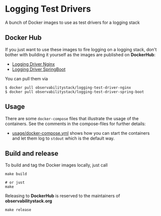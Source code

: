 # Logging Test Drivers
A bunch of Docker images to use as test drivers for a logging stack

## Docker Hub

If you just want to use these images to fire logging on a logging stack, don't bother with building it yourself as the images are published on **DockerHub**:

* [Logging Driver Nginx][docker-hub-test-driver-nginx]
* [Logging Driver SpringBoot][docker-hub-test-driver-spring-boot]

You can pull them via

```
$ docker pull observabilitystack/logging-test-driver-nginx
$ docker pull observabilitystack/logging-test-driver-spring-boot
```

## Usage

There are some `docker-compose` files that illustrate the usage of the containers. See the comments in the compose-files for further details:

* [usage/docker-compose.yml](usage/docker-compose.yml) shows how you can start the containers and let them log to `stdout` which is the default way. 

## Build and release

To build and tag the Docker images locally, just call 

```
make build

# or just
make
```

Releasing to **DockerHub** is reserved to the maintainers of **observabilitystack.org**

```
make release
```


[docker-hub-test-driver-nginx]: https://hub.docker.com/r/observabilitystack/logging-test-driver-nginx 
[docker-hub-test-driver-spring-boot]: https://hub.docker.com/r/observabilitystack/logging-test-driver-spring-boot 
